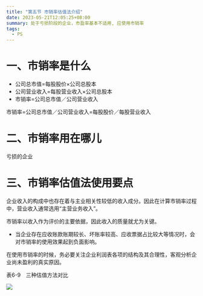 ```yaml
---
title: "第五节 市销率估值法介绍"
date: 2023-05-21T12:05:25+08:00
summary: 处于亏损阶段的企业，市盈率基本不适用, 应使用市销率
tags:
  - PS
---
```


# 一、市销率是什么

- 公司总市值=每股股价×公司总股本
- 公司营业收入=每股营业收入×公司总股本
- 市销率=公司总市值／公司营业收入

市销率=公司总市值／公司营业收入=每股股价／每股营业收入

# 二、市销率用在哪儿

亏损的企业

# 三、市销率估值法使用要点

企业收入的构成中也存在着与主业相关性较低的收入成分。因此在计算市销率过程中，营业收入通常选用“主营业务收入”。

市销率以收入作为评价的主要依据，因此收入的质量就尤为关键。

- 当企业存在应收账款账期较长、坏账率较高、应收票据占比较大等情况时，会对市销率的使用效果起到负面影响。

在使用市销率的时候，务必要关注企业利润表各项的结构及其合理性，客观分析企业尚未盈利的真实原因。

表6-9　三种估值方法对比

![](https://res.weread.qq.com/wrepub/CB_3300020868_Figure-T252_29589.jpg)
